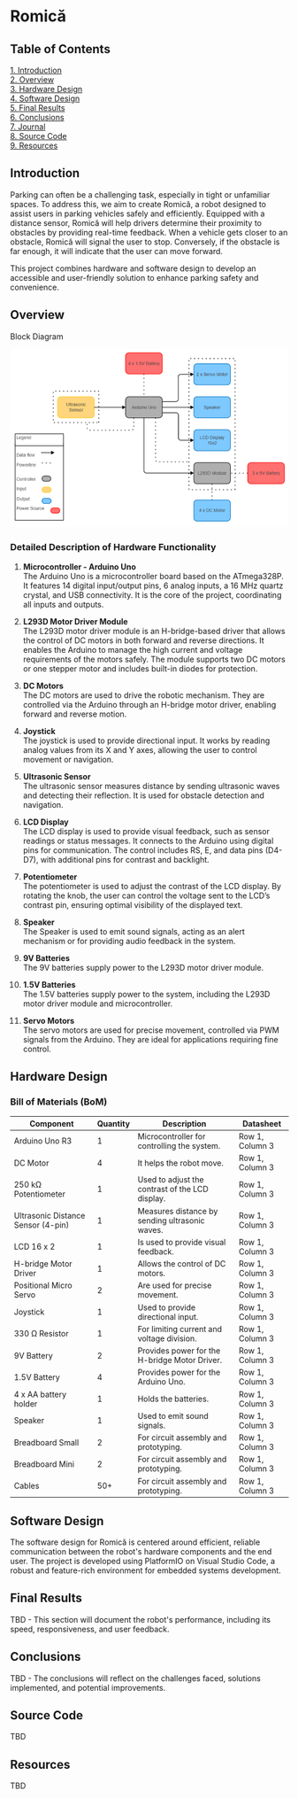 # Romică
## Table of Contents
[1. Introduction](#introduction)\
[2. Overview](#overview)\
[3. Hardware Design](#hardware-design)\
[4. Software Design](#software-design)\
[5. Final Results](#final-results)\
[6. Conclusions](#conclusions)\
[7. Journal](#journal)\
[8. Source Code](#source-code)\
[9. Resources](#resources)

## Introduction
Parking can often be a challenging task, especially in tight or unfamiliar spaces. To address this, we aim to create Romică, a robot designed to assist users in parking vehicles safely and efficiently. Equipped with a distance sensor, Romică will help drivers determine their proximity to obstacles by providing real-time feedback. When a vehicle gets closer to an obstacle, Romică will signal the user to stop. Conversely, if the obstacle is far enough, it will indicate that the user can move forward.

This project combines hardware and software design to develop an accessible and user-friendly solution to enhance parking safety and convenience.

## Overview
Block Diagram

![Block Diagram](https://github.com/StefanAdrian2003/Proiect-Robotica/blob/main/Images/Block_Diagram.png)

### Detailed Description of Hardware Functionality

1. **Microcontroller - Arduino Uno**  
   The Arduino Uno is a microcontroller board based on the ATmega328P. It features 14 digital input/output pins, 6 analog inputs, a 16 MHz quartz crystal, and USB connectivity. It is the core of the project, coordinating all inputs and outputs.

2. **L293D Motor Driver Module**  
   The L293D motor driver module is an H-bridge-based driver that allows the control of DC motors in both forward and reverse directions. It enables the Arduino to manage the high current and voltage requirements of the motors safely. The module supports two DC motors or one stepper motor and includes built-in diodes for protection.

3. **DC Motors**  
   The DC motors are used to drive the robotic mechanism. They are controlled via the Arduino through an H-bridge motor driver, enabling forward and reverse motion.

4. **Joystick**  
   The joystick is used to provide directional input. It works by reading analog values from its X and Y axes, allowing the user to control movement or navigation.

5. **Ultrasonic Sensor**  
   The ultrasonic sensor measures distance by sending ultrasonic waves and detecting their reflection. It is used for obstacle detection and navigation.

6. **LCD Display**  
   The LCD display is used to provide visual feedback, such as sensor readings or status messages. It connects to the Arduino using digital pins for communication. The control includes RS, E, and data pins (D4-D7), with additional pins for contrast and backlight.

7. **Potentiometer**  
   The potentiometer is used to adjust the contrast of the LCD display. By rotating the knob, the user can control the voltage sent to the LCD’s contrast pin, ensuring optimal visibility of the displayed text.

8. **Speaker**  
   The Speaker is used to emit sound signals, acting as an alert mechanism or for providing audio feedback in the system.

9. **9V Batteries**  
   The 9V batteries supply power to the L293D motor driver module.

10. **1.5V Batteries**  
    The 1.5V batteries supply power to the system, including the L293D motor driver module and microcontroller.

11. **Servo Motors**  
    The servo motors are used for precise movement, controlled via PWM signals from the Arduino. They are ideal for applications requiring fine control.

## Hardware Design
### Bill of Materials (BoM)
| Component       | Quantity       | Description       | Datasheet    |
|----------------|----------------|----------------|----------------|
| Arduino Uno R3                     | 1 |   Microcontroller for controlling the system.     | Row 1, Column 3 |
| DC Motor                           | 4 |   It helps the robot move.                        | Row 1, Column 3 |
| 250 kΩ Potentiometer               | 1 |   Used to adjust the contrast of the LCD display. | Row 1, Column 3 |
| Ultrasonic Distance Sensor (4-pin) | 1 |   Measures distance by sending ultrasonic waves.  | Row 1, Column 3 |
| LCD 16 x 2                         | 1 |   Is used to provide visual feedback.             | Row 1, Column 3 |
| H-bridge Motor Driver              | 1 |   Allows the control of DC motors.                | Row 1, Column 3 |
| Positional Micro Servo             | 2 |   Are used for precise movement.                  | Row 1, Column 3 |
| Joystick                           | 1 |   Used to provide directional input.              | Row 1, Column 3 |
| 330 Ω Resistor                     | 1 |   For limiting current and voltage division.      | Row 1, Column 3 |
| 9V Battery                         | 2 |   Provides power for the H-bridge Motor Driver.   | Row 1, Column 3 |
| 1.5V Battery                       | 4 |   Provides power for the Arduino Uno.             | Row 1, Column 3 |
| 4 x AA battery holder              | 1 |   Holds the batteries.                            | Row 1, Column 3 |
| Speaker                            | 1 |   Used to emit sound signals.                     | Row 1, Column 3 |
| Breadboard Small                   | 2 |   For circuit assembly and prototyping.           | Row 1, Column 3 |
| Breadboard Mini                    | 2 |   For circuit assembly and prototyping.           | Row 1, Column 3 |
| Cables                             | 50+ | For circuit assembly and prototyping.           | Row 1, Column 3 |
  
## Software Design
The software design for Romică is centered around efficient, reliable communication between the robot's hardware components and the end user. The project is developed using PlatformIO on Visual Studio Code, a robust and feature-rich environment for embedded systems development.

## Final Results
TBD - This section will document the robot's performance, including its speed, responsiveness, and user feedback.

## Conclusions
TBD - The conclusions will reflect on the challenges faced, solutions implemented, and potential improvements.

## Source Code
TBD

## Resources
TBD
